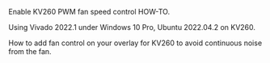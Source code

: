 Enable KV260 PWM fan speed control HOW-TO.

Using Vivado 2022.1 under Windows 10 Pro, Ubuntu 2022.04.2 on KV260.

How to add fan control on your overlay for KV260 to avoid continuous noise from the fan.
